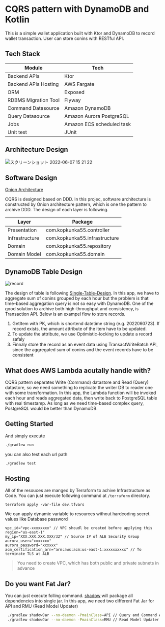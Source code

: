# CQRS pattern with DynamoDB and Kotlin

This is a simple wallet application built with Ktor and DynamoDB to record wallet transaction. User can store conins with RESTful API. 

## Tech Stack

| Module               | Tech                      |
|----------------------|---------------------------|
| Backend APIs         | Ktor                      |
| Backend APIs Hosting | AWS Fargate               |
| ORM                  | Exposed                   |
| RDBMS Migration Tool | Flyway                    |
| Command Datasource   | Amazon DynamoDB           |
| Query Datasource     | Amazon Aurora PostgreSQL  |
| Jobs                 | Amazon ECS scheduled task |
| Unit test            | JUnit                     |

## Architecture Design

![スクリーンショット 2022-06-07 15 21 22](https://user-images.githubusercontent.com/63289889/172309799-087d4108-4e2d-4d82-af57-ccafb347b7a2.png)
## Software Design

[Onion Architecture](https://en.wikipedia.org/wiki/Hexagonal_architecture_(software))

CQRS is designed based on DDD. In this projec, software architecture is constructed by Onion architecture pattern, which is one the pattern to archive DDD. The design of each layer is following.

|  Layer | Package  |
|---------|-------|
| Presentation  | com.kopkunka55.controller |
| Infrastructure | com.kopkunka55.infrastructure |
| Domain | com.kopkunka55.repository |
| Domain Model | com.kopkunka55.domain |


## DynamoDB Table Design

![record](https://user-images.githubusercontent.com/63289889/172311481-e3fbac03-7c69-448f-95ab-c715f5c11bf3.png)

The design of table is following [Single-Table-Design](https://aws.amazon.com/blogs/compute/creating-a-single-table-design-with-amazon-dynamodb/). In this app, we have to aggregate sum of conins grouped by each hour but the problem is that time-based aggregation query is not so easy with DynamoDB. One of the good solution to archive both high-throughput and consistency, is Transaction API. Below is an exampel flow to store records.

1. GetItem with PK, which is shortend datetime string (e.g. 2022060723). If record exists, the amount attribute of the item have to be updated.
2. To update the attribute, we use Optimistic-locking to update a record safaly
3. Finnaly store the record as an event data using TransactWriteBatch API, since the aggregated sum of conins and the event records have to be consistent 


## What does AWS Lambda acutally handle with?

CQRS pattern separates Write (Command) datastore and Read (Query) datastore, so we need something to replicate the writer DB to reader one with some transformation. In this app, the Lambda function will be invoked each hour and reads aggregated data, then write back to PostgreSQL table with real timestamp. As long as we need time-based complex query, PostgreSQL would be better than DynamoDB.

## Getting Started

And simply execute

```bash
./gradlew run
```

you can also test each url path
```bash
./gradlew test
```


## Hosting
All of the resouces are manged by Terraform to achive Infrastructure as Code. You can just execute following command at `/terraform` directory.

```
terraform apply -var-file dev.tfvars
```

We can apply dynamic variable to resources without hardcoding secret values like Database password

```tfvaaars
vpc_id="vpc-xxxxxxxx" // VPC shoudl be created before applying this
region="us-east-1"
my_ip="XXX.XXX.XXX.XXX/32" // Source IP of ALB Security Group
aurora_user="xxxxxxx"
aurora_password="xxxxxx"
acm_certification_arn="arn:aws:acm:us-east-1:xxxxxxxxxx" // To terminate TLS at ALB
```

> You need to create VPC, which has both public and private subnets in advance


## Do you want Fat Jar?
You can just execute folling command. [shadow](https://github.com/johnrengelman/shadow) will package all dependencies into single jar. In this app, we need two different Fat Jar for API and RMU (Read Model Updater)

```bash
 ./gradlew shadowJar --no-daemon -PmainClass=API // Query and Command APIs
 ./gradlew shadowJar --no-daemon -PmainClass=RMU // Read Model Updater
```